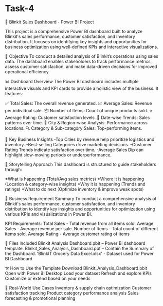 # Task-4
🛒 Blinkit Sales Dashboard - Power BI Project

This project is a comprehensive Power BI dashboard built to analyze Blinkit's sales performance, customer satisfaction, and inventory distribution. It focuses on identifying key insights and opportunities for business optimization using well-defined KPIs and interactive visualizations.

📌 Objective
To conduct a detailed analysis of Blinkit’s operations using sales data. The dashboard enables stakeholders to track performance metrics, assess customer satisfaction, and make data-driven decisions for improved operational efficiency.

📊 Dashboard Overview
The Power BI dashboard includes multiple interactive visuals and KPI cards to provide a holistic view of the business. It features:

✅ Total Sales: The overall revenue generated.
📈 Average Sales: Revenue per individual sale.
📦 Number of Items: Count of unique products sold.
⭐ Average Rating: Customer satisfaction levels.
📅 Date-wise Trends: Sales patterns over time.
📍 City & Region-wise Analysis: Performance across locations.
🔍 Category & Sub-category Sales: Top-performing items.

🧠 Key Business Insights
-Top Cities by revenue help prioritize logistics and inventory.
-Best-selling Categories drive marketing decisions.
-Customer Rating Trends indicate satisfaction over time.
-Average Sales Dip can highlight slow-moving periods or underperformance.

📜 Storytelling Approach
This dashboard is structured to guide stakeholders through:

*What is happening (Total/Avg sales metrics)
*Where it is happening (Location & category-wise insights)
*Why it is happening (Trends and ratings)
*What to do next (Optimize inventory & improve weak spots)

📝 Business Requirement Summary
To conduct a comprehensive analysis of Blinkit's sales performance, customer satisfaction, and inventory distribution to identify key insights and opportunities for optimization using various KPIs and visualizations in Power BI.

KPI Requirements:
Total Sales - Total revenue from all items sold.
Average Sales - Average revenue per sale.
Number of Items - Total count of different items sold.
Average Rating - Average customer rating of items

📂 Files Included
Blinkit Analysis Dashboard.pbit – Power BI dashboard template.
Blinkit_Sales_Analysis_Dashboard.ppt – Contain the Summary of the Dashboard.
'BlinkIT Grocery Data Excel.xlsx' - Dataset used for Power BI Dashboard.

⚒️ How to Use the Template
Download Blinkit_Analysis_Dashboard.pbit
Open with Power BI Desktop
Load your dataset
Refresh and explore KPIs
Customize or extend based on your needs

🎯 Real-World Use Cases
Inventory & supply chain optimization
Customer satisfaction tracking
Product category performance analysis
Sales forecasting & promotional planning
